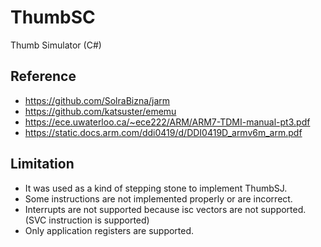 # ThumbSC
Thumb Simulator (C#)

## Reference
- https://github.com/SolraBizna/jarm
- https://github.com/katsuster/ememu
- https://ece.uwaterloo.ca/~ece222/ARM/ARM7-TDMI-manual-pt3.pdf
- https://static.docs.arm.com/ddi0419/d/DDI0419D_armv6m_arm.pdf

## Limitation
- It was used as a kind of stepping stone to implement ThumbSJ.
- Some instructions are not implemented properly or are incorrect.
- Interrupts are not supported because isc vectors are not supported. (SVC instruction is supported)
- Only application registers are supported.
